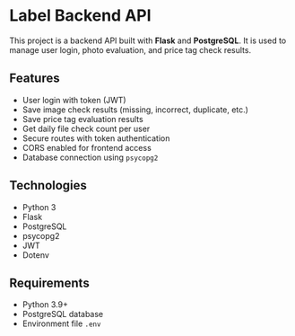 # Label Backend API

This project is a backend API built with **Flask** and **PostgreSQL**. It is used to manage user login, photo evaluation, and price tag check results.

## Features

- User login with token (JWT)
- Save image check results (missing, incorrect, duplicate, etc.)
- Save price tag evaluation results
- Get daily file check count per user
- Secure routes with token authentication
- CORS enabled for frontend access
- Database connection using `psycopg2`

## Technologies

- Python 3
- Flask
- PostgreSQL
- psycopg2
- JWT
- Dotenv

## Requirements

- Python 3.9+
- PostgreSQL database
- Environment file `.env`
